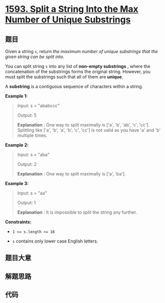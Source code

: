 # [1593. Split a String Into the Max Number of Unique Substrings](https://leetcode.com/problems/split-a-string-into-the-max-number-of-unique-substrings/)

## 题目

Given a string `s`, return _the maximum  number of unique substrings that the
given string can be split into_.

You can split string `s` into any list of  **non-empty substrings** , where
the concatenation of the substrings forms the original string. However, you
must split the substrings such that all of them are **unique**.

A **substring** is a contiguous sequence of characters within a string.



**Example 1:**

> Input: s = "ababccc"
> 
> Output: 5
> 
> **Explanation** : One way to split maximally is ['a', 'b', 'ab', 'c', 'cc']. Splitting like ['a', 'b', 'a', 'b', 'c', 'cc'] is not valid as you have 'a' and 'b' multiple times.

**Example 2:**

> Input: s = "aba"
> 
> Output: 2
> 
> **Explanation** : One way to split maximally is ['a', 'ba'].

**Example 3:**

> Input: s = "aa"
> 
> Output: 1
> 
> **Explanation** : It is impossible to split the string any further.

**Constraints:**

  * `1 <= s.length <= 16`

  * `s` contains only lower case English letters.


## 题目大意

## 解题思路

## 代码

```javascript

```



